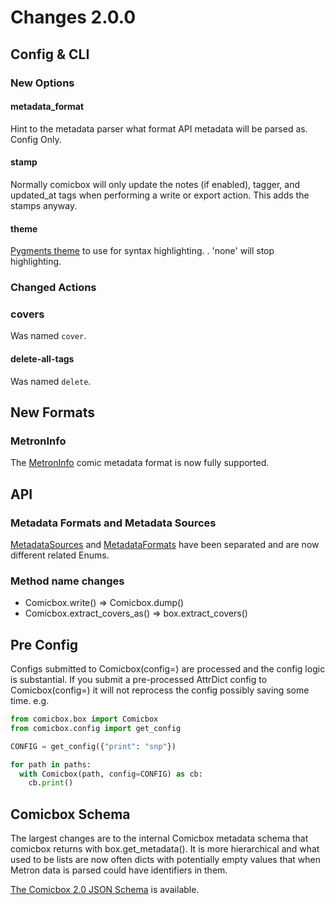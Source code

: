 # Changes 2.0.0

## Config & CLI

### New Options

#### metadata_format

Hint to the metadata parser what format API metadata will be parsed as. Config
Only.

#### stamp

Normally comicbox will only update the notes (if enabled), tagger, and
updated_at tags when performing a write or export action. This adds the stamps
anyway.

#### theme

[Pygments theme](https://pygments.org/styles/) to use for syntax highlighting. .
'none' will stop highlighting.

### Changed Actions

### covers

Was named `cover`.

#### delete-all-tags

Was named `delete`.

## New Formats

### MetronInfo

The [MetronInfo](https://metron-project.github.io/docs/category/metroninfo)
comic metadata format is now fully supported.

## API

### Metadata Formats and Metadata Sources

[MetadataSources](comicbox/sources.py) and
[MetadataFormats](comicbox/formats.py) have been separated and are now different
related Enums.

### Method name changes

- Comicbox.write() => Comicbox.dump()
- Comicbox.extract_covers_as() => box.extract_covers()

## Pre Config

Configs submitted to Comicbox(config=) are processed and the config logic is
substantial. If you submit a pre-processed AttrDict config to Comicbox(config=)
it will not reprocess the config possibly saving some time. e.g.

```python
from comicbox.box import Comicbox
from comicbox.config import get_config

CONFIG = get_config({"print": "snp"})

for path in paths:
  with Comicbox(path, config=CONFIG) as cb:
    cb.print()
```

## Comicbox Schema

The largest changes are to the internal Comicbox metadata schema that comicbox
returns with box.get_metadata(). It is more hierarchical and what used to be
lists are now often dicts with potentially empty values that when Metron data is
parsed could have identifiers in them.

[The Comicbox 2.0 JSON Schema](https://github.com/ajslater/comicbox/tree/main/comicbox/schemas/v2.0/)
is available.
